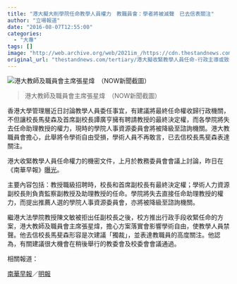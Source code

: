```yaml
---
title: "港大擬大削學院任命教學人員權力　教職員會：學者將被滅聲　已去信表關注"
author: "立場報道"
date: "2016-08-07T12:55:00"
categories:
  - "大專"
tags: []
image: "http://web.archive.org/web/2021im_/https://cdn.thestandnews.com/media/photos/cache/cheung_3bZII_1200x020copy_4ZmVA_1200x0.png"
original_url: "thestandnews.com/tertiary/港大擬收緊教學人員任命-行政主導或致學者滅聲"
---
```

![港大教師及職員會主席張星煒　（NOW新聞截圖）](http://web.archive.org/web/2021im_/https://cdn.thestandnews.com/media/photos/cache/cheung_3bZII_1200x020copy_4ZmVA_1200x0.png)

> 港大教師及職員會主席張星煒　（NOW新聞截圖）

香港大學管理層近日討論教學人員委任事宜，有建議將最終任命權收歸行政機關，不但讓校長馬斐森及首席副校長譚廣亨擁有聘請教授的最終決定權，而各學院將失去任命助理教授的權力，現時的學院人事資源委員會將被降級至諮詢機關。港大教職員會擔心，此舉將令學術自由受損，學術人員不再敢言，已去信校長馬斐森表達關注。

港大收緊教學人員任命權力的機密文件，上月於教務委員會會議上討論，昨日在《南華早報》[曝光](http://web.archive.org/web/20210628095456/http://www.scmp.com/news/hong-kong/politics/article/2000145/lecturers-fear-they-will-be-silenced-hku-proposals)。

主要內容包括：教授職級招聘時，校長和首席副校長有最終決定權；學術人力資源副校長則負責監察副教授及助理教授的任命。學院將失去直接任命助理教授的權力，而提出推薦人選的學院人事資源委員會，亦將被降級至諮詢機關。

繼港大法學院教授陳文敏被拒出任副校長之後，校方推出行政手段收緊任命的方案，港大教師及職員會主席張星煒，擔心方案落實會影響學術自由，使教學人員禁聲。他去信校長馬斐森形容是次建議「獨裁」，並表達教職員的高度關注。他認為，有關建議很大機會在稍後舉行的教委會及校委會會議通過。

相關報道：

[南華早報](http://web.archive.org/web/20210628095456/http://www.scmp.com/news/hong-kong/politics/article/2000145/lecturers-fear-they-will-be-silenced-hku-proposals)／[明報](http://web.archive.org/web/20210628095456/http://news.mingpao.com/pns/dailynews/web_tc/article/20160807/s00002/1470507309136)